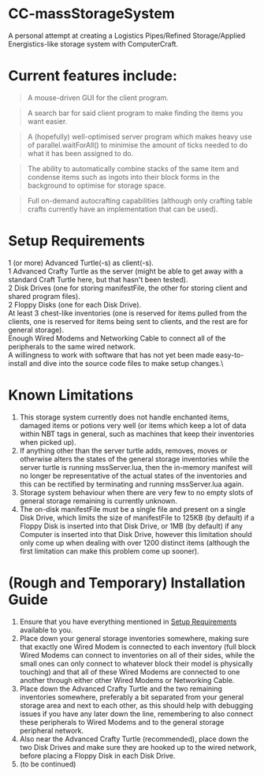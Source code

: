 # CC-massStorageSystem
A personal attempt at creating a Logistics Pipes/Refined Storage/Applied Energistics-like storage system with ComputerCraft.

# Current features include:
>A mouse-driven GUI for the client program.

>A search bar for said client program to make finding the items you want easier.

>A (hopefully) well-optimised server program which makes heavy use of parallel.waitForAll() to minimise the amount of ticks needed to do what it has been assigned to do.

>The ability to automatically combine stacks of the same item and condense items such as ingots into their block forms in the background to optimise for storage space.

>Full on-demand autocrafting capabilities (although only crafting table crafts currently have an implementation that can be used).

# Setup Requirements
1 (or more) Advanced Turtle(-s) as client(-s).\
1 Advanced Crafty Turtle as the server (might be able to get away with a standard Craft Turtle here, but that hasn't been tested).\
2 Disk Drives (one for storing manifestFile, the other for storing client and shared program files).\
2 Floppy Disks (one for each Disk Drive).\
At least 3 chest-like inventories (one is reserved for items pulled from the clients, one is reserved for items being sent to clients, and the rest are for general storage).\
Enough Wired Modems and Networking Cable to connect all of the peripherals to the same wired network.\
A willingness to work with software that has not yet been made easy-to-install and dive into the source code files to make setup changes.\

# Known Limitations
1. This storage system currently does not handle enchanted items, damaged items or potions very well (or items which keep a lot of data within NBT tags in general, such as machines that keep their inventories when picked up).
2. If anything other than the server turtle adds, removes, moves or otherwise alters the states of the general storage inventories while the server turtle is running mssServer.lua, then the in-memory manifest will no longer be representative of the actual states of the inventories and this can be rectified by terminating and running mssServer.lua again.
3. Storage system behaviour when there are very few to no empty slots of general storage remaining is currently unknown.
4. The on-disk manifestFile must be a single file and present on a single Disk Drive, which limits the size of manifestFile to 125KB (by default) if a Floppy Disk is inserted into that Disk Drive, or 1MB (by default) if any Computer is inserted into that Disk Drive, however this limitation should only come up when dealing with over 1200 distinct items (although the first limitation can make this problem come up sooner).

# (Rough and Temporary) Installation Guide
1. Ensure that you have everything mentioned in [Setup Requirements](#setup-requirements) available to you.
2. Place down your general storage inventories somewhere, making sure that exactly one Wired Modem is connected to each inventory (full block Wired Modems can connect to inventories on all of their sides, while the small ones can only connect to whatever block their model is physically touching) and that all of these Wired Modems are connected to one another through either other Wired Modems or Networking Cable.
3. Place down the Advanced Crafty Turtle and the two remaining inventories somewhere, preferably a bit separated from your general storage area and next to each other, as this should help with debugging issues if you have any later down the line, remembering to also connect these peripherals to Wired Modems and to the general storage peripheral network.
4. Also near the Advanced Crafty Turtle (recommended), place down the two Disk Drives and make sure they are hooked up to the wired network, before placing a Floppy Disk in each Disk Drive.
5. (to be continued)
